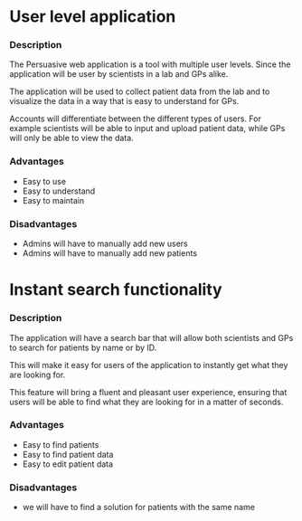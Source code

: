 # User level application

### Description

The Persuasive web application is a tool with multiple user levels.
Since the application will be user by scientists in a lab and GPs alike.

The application will be used to collect patient data from the lab and to visualize the data in a way that is easy to understand for GPs.

Accounts will differentiate between the different types of users. For example scientists will be able to input and upload patient data, while GPs will only be able to view the data.

### Advantages

- Easy to use
- Easy to understand
- Easy to maintain

### Disadvantages

- Admins will have to manually add new users
- Admins will have to manually add new patients

# Instant search functionality

### Description
    
The application will have a search bar that will allow both scientists and GPs to search for patients by name or by ID.

This will make it easy for users of the application to instantly get what they are looking for.

This feature will bring a fluent and pleasant user experience, ensuring that users will be able to find what they are looking for in a matter of seconds.

### Advantages

- Easy to find patients
- Easy to find patient data
- Easy to edit patient data

### Disadvantages

- we will have to find a solution for patients with the same name